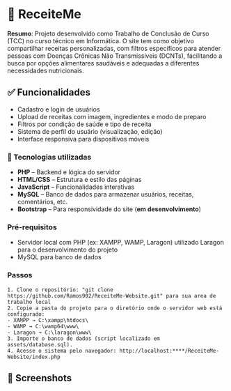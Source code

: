 
# 🍲 ReceiteMe

**Resumo**: Projeto desenvolvido como Trabalho de Conclusão de Curso (TCC) no curso técnico em Informática. O site tem como objetivo compartilhar receitas personalizadas, com filtros específicos para atender pessoas com Doenças Crônicas Não Transmissíveis (DCNTs), facilitando a busca por opções alimentares saudáveis
e adequadas a diferentes necessidades nutricionais.

## ✅ Funcionalidades

- Cadastro e login de usuários
- Upload de receitas com imagem, ingredientes e modo de preparo
- Filtros por condição de saúde e tipo de receita
- Sistema de perfil do usuário (visualização, edição)
- Interface responsiva para dispositivos móveis

### 🧪 Tecnologias utilizadas

- **PHP** – Backend e lógica do servidor
- **HTML/CSS** – Estrutura e estilo das páginas
- **JavaScript** – Funcionalidades interativas
- **MySQL** – Banco de dados para armazenar usuários, receitas, comentários, etc.
- **Bootstrap** – Para responsividade do site (**em desenvolvimento**)

### Pré-requisitos

- Servidor local com PHP (ex: XAMPP, WAMP, Laragon) utilizado Laragon para o desenvolvimento do projeto
- MySQL para banco de dados

### Passos

    1. Clone o repositório: "git clone https://github.com/Ramos902/ReceiteMe-Website.git" para sua area de trabalho local
    2. Copie a pasta do projeto para o diretório onde o servidor web está configurado:
    - XAMPP → C:\xampp\htdocs\
    - WAMP → C:\wamp64\www\
    - Laragon → C:\laragon\www\
    3. Importe o banco de dados (script localizado em assets/database.sql).
    4. Acesse o sistema pelo navegador: http://localhost:****/ReceiteMe-Website/index.php

## 📸 Screenshots
